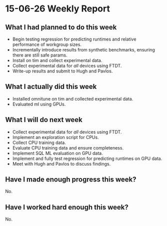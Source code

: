 # 15-06-26 Weekly Report

## What I had planned to do this week

* Begin testing regression for predicting runtimes and relative
  performance of workgroup sizes.
* Incrementally introduce results from synthetic benchmarks, ensuring
  there are still safe params.
* Install on tim and collect experimental data.
* Collect experimental data for *all* devices using FTDT.
* Write-up results and submit to Hugh and Pavlos.

## What I actually did this week

* Installed omnitune on tim and collected experimental data.
* Evaluated ml using GPUs.

## What I will do next week

* Collect experimental data for *all* devices using FTDT.
* Implement an exploration script for CPUs.
* Collect CPU training data.
* Evaluate CPU training data and ensure completeness.
* Implement SQL ML evaluation on GPU data.
* Implement and fully test regression for predicting runtimes on GPU
  data.
* Meet with Hugh and Pavlos to discuss findings.

## Have I made enough progress this week?

No.

## Have I worked hard enough this week?

No.
